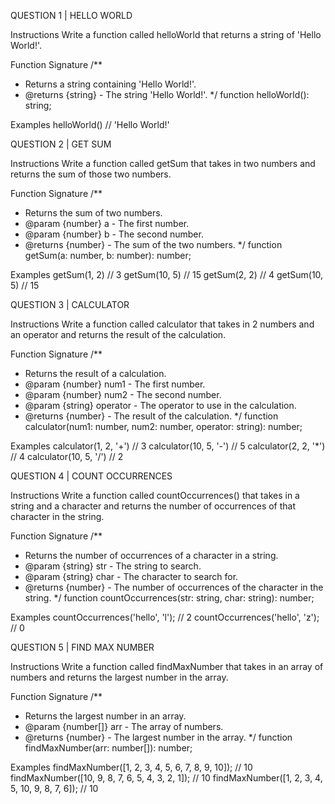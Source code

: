QUESTION 1 | HELLO WORLD

Instructions
Write a function called helloWorld that returns a string of 'Hello World!'.

Function Signature
/\*\*

- Returns a string containing 'Hello World!'.
- @returns {string} - The string 'Hello World!'.
  \*/
  function helloWorld(): string;

Examples
helloWorld() // 'Hello World!'

QUESTION 2 | GET SUM

Instructions
Write a function called getSum that takes in two numbers and returns the sum of those two numbers.

Function Signature
/\*\*

- Returns the sum of two numbers.
- @param {number} a - The first number.
- @param {number} b - The second number.
- @returns {number} - The sum of the two numbers.
  \*/
  function getSum(a: number, b: number): number;

Examples
getSum(1, 2) // 3
getSum(10, 5) // 15
getSum(2, 2) // 4
getSum(10, 5) // 15

QUESTION 3 | CALCULATOR

Instructions
Write a function called calculator that takes in 2 numbers and an operator and returns the result of the calculation.

Function Signature
/\*\*

- Returns the result of a calculation.
- @param {number} num1 - The first number.
- @param {number} num2 - The second number.
- @param {string} operator - The operator to use in the calculation.
- @returns {number} - The result of the calculation.
  \*/
  function calculator(num1: number, num2: number, operator: string): number;

Examples
calculator(1, 2, '+') // 3
calculator(10, 5, '-') // 5
calculator(2, 2, '\*') // 4
calculator(10, 5, '/') // 2

QUESTION 4 | COUNT OCCURRENCES

Instructions
Write a function called countOccurrences() that takes in a string and a character and returns the number of occurrences of that character in the string.

Function Signature
/\*\*

- Returns the number of occurrences of a character in a string.
- @param {string} str - The string to search.
- @param {string} char - The character to search for.
- @returns {number} - The number of occurrences of the character in the string.
  \*/
  function countOccurrences(str: string, char: string): number;

Examples
countOccurrences('hello', 'l'); // 2
countOccurrences('hello', 'z'); // 0

QUESTION 5 | FIND MAX NUMBER

Instructions
Write a function called findMaxNumber that takes in an array of numbers and returns the largest number in the array.

Function Signature
/\*\*

- Returns the largest number in an array.
- @param {number[]} arr - The array of numbers.
- @returns {number} - The largest number in the array.
  \*/
  function findMaxNumber(arr: number[]): number;

Examples
findMaxNumber([1, 2, 3, 4, 5, 6, 7, 8, 9, 10]); // 10
findMaxNumber([10, 9, 8, 7, 6, 5, 4, 3, 2, 1]); // 10
findMaxNumber([1, 2, 3, 4, 5, 10, 9, 8, 7, 6]); // 10
